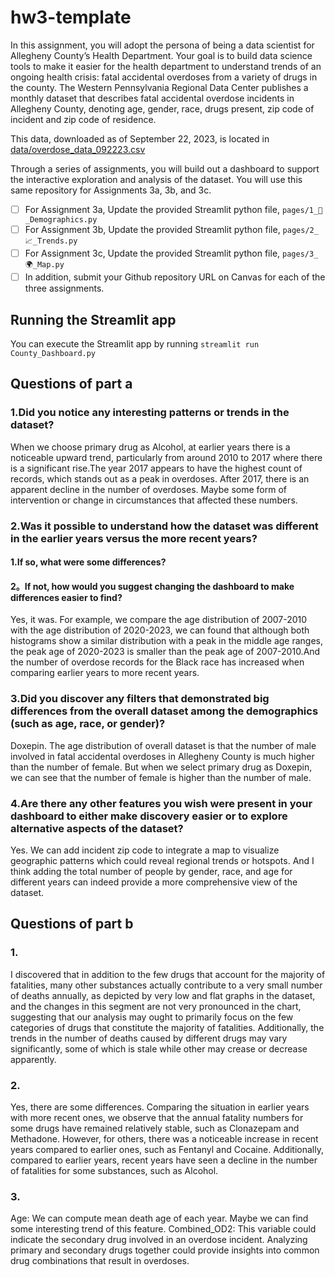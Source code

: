# hw3-template

In this assignment, you will adopt the persona of being a data scientist for Allegheny County’s Health Department.  Your goal is to build data science tools to make it easier for the health department to understand trends of an ongoing health crisis:  fatal accidental overdoses from a variety of drugs in the county.  The Western Pennsylvania Regional Data Center publishes a monthly dataset that describes fatal accidental overdose incidents in Allegheny County, denoting age, gender, race, drugs present, zip code of incident and zip code of residence.

This data, downloaded as of September 22, 2023, is located in [data/overdose_data_092223.csv](data/overdose_data_092223.csv)

Through a series of assignments, you will build out a dashboard to support the interactive exploration and analysis of the dataset.  You will use this same repository for Assignments 3a, 3b, and 3c.  

- [ ] For Assignment 3a, Update the provided Streamlit python file, `pages/1_👥_Demographics.py`
- [ ] For Assignment 3b, Update the provided Streamlit python file, `pages/2_📈_Trends.py`
- [ ] For Assignment 3c, Update the provided Streamlit python file, `pages/3_🌍_Map.py`
- [ ] In addition, submit your Github repository URL on Canvas for each of the three assignments.

## Running the Streamlit app

You can execute the Streamlit app by running `streamlit run County_Dashboard.py`

## Questions of part a

### 1.Did you notice any interesting patterns or trends in the dataset?
When we choose primary drug as Alcohol, at earlier years there is a noticeable upward trend, particularly from around 2010 to 2017 where there is a significant rise.The year 2017 appears to have the highest count of records, which stands out as a peak in overdoses. After 2017, there is an apparent decline in the number of overdoses. Maybe some form of intervention or change in circumstances that affected these numbers.

### 2.Was it possible to understand how the dataset was different in the earlier years versus the more recent years? 

#### 1.If so, what were some differences?  

#### 2。If not, how would you suggest changing the dashboard to make differences easier to find?
Yes, it was. For example, we compare the age distribution of 2007-2010 with the age distribution of 2020-2023, we can found that although both histograms show a similar distribution with a peak in the middle age ranges, the peak age of 2020-2023 is smaller than the peak age of 2007-2010.And the number of overdose records for the Black race has increased when comparing earlier years to more recent years.

### 3.Did you discover any filters that demonstrated big differences from the overall dataset among the demographics (such as age, race, or gender)?

Doxepin. The age distribution of overall dataset is that the number of male  involved in fatal accidental overdoses in Allegheny County is much higher than the number of female. But when we select primary drug as Doxepin, we can see that the number of female is higher than the number of male.

### 4.Are there any other features you wish were present in your dashboard to either make discovery easier or to explore alternative aspects of the dataset?

Yes. We can add incident zip code to integrate a map to visualize geographic patterns which could reveal regional trends or hotspots. And I think adding the total number of people by gender, race, and age for different years can indeed provide a more comprehensive view of the dataset. 

## Questions of part b
### 1.
I discovered that in addition to the few drugs that account for the majority of fatalities, many other substances actually contribute to a very small number of deaths annually, as depicted by very low and flat graphs in the dataset, and the changes in this segment are not very pronounced in the chart, suggesting that our analysis may ought to primarily focus on the few categories of drugs that constitute the majority of fatalities. Additionally, the trends in the number of deaths caused by different drugs may vary significantly, some of which is stale while other may crease or decrease apparently.
### 2.

Yes, there are some differences.
Comparing the situation in earlier years with more recent ones, we observe that the annual fatality numbers for some drugs have remained relatively stable, such as Clonazepam and Methadone. However, for others, there was a noticeable increase in recent years compared to earlier ones, such as Fentanyl and Cocaine. Additionally, compared to earlier years, recent years have seen a decline in the number of fatalities for some substances, such as Alcohol.

### 3.

Age: We can compute mean death age of each year. Maybe we can find some interesting trend of this feature.
Combined_OD2: This variable could indicate the secondary drug involved in an overdose incident. Analyzing primary and secondary drugs together could provide insights into common drug combinations that result in overdoses.